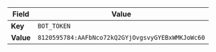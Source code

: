 | Field     | Value                                                                           |
| --------- | ------------------------------------------------------------------------------- |
| **Key**   | `BOT_TOKEN`                                                                   
| **Value** | `8120595784:AAFbNco72kQ2GYjOvgsvyGYEBxWMKJoWc60` 
